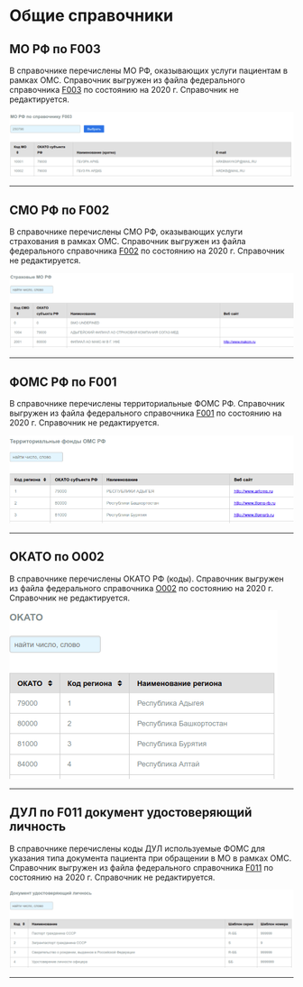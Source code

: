 # Общие справочники

## МО РФ по F003

В справочнике перечислены МО РФ, оказывающих услуги пациентам в рамках ОМС. Справочник
выгружен из файла федерального справочника [F003](http://nsi.ffoms.ru) по состоянию на 2020 г. Справочник не редактируется.

!["МО РФ"](./images/mo_rf.png)

---

## СМО РФ по F002

В справочнике перечислены СМО РФ, оказывающих услуги страхования в рамках ОМС. Справочник
выгружен из файла федерального справочника [F002](http://nsi.ffoms.ru) по состоянию на 2020 г.
Справочник не редактируется.

!["СМО РФ"](./images/smo_rf.png)

---

## ФОМС РФ по F001

В справочнике перечислены территориальные ФОМС РФ. Справочник выгружен из файла
федерального справочника [F001](http://nsi.ffoms.ru) по состоянию на 2020 г. Справочник
не редактируется.

!["ФОМС РФ"](./images/foms.png)

---

## ОКАТО по О002

В справочнике перечислены ОКАТО РФ (коды). Справочник выгружен из файла федерального
справочника [О002](http://nsi.ffoms.ru) по состоянию на 2020 г. Справочник не редактируется.

!["ОКАТО РФ"](./images/okato.png)

---

## ДУЛ по F011 документ удостоверяющий личность

В справочнике перечислены коды ДУЛ используемые ФОМС для указания типа документа пациента
при обращении в МО в рамках ОМС. Справочник выгружен из файла федерального справочника
[F011](http://nsi.ffoms.ru) по состоянию на 2020 г. Справочник не редактируется.

!["ДУЛ"](./images/dul.png)

---
